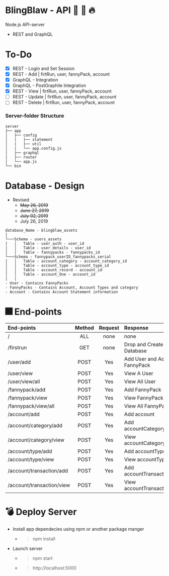 # BlingBlaw - API :heartbeat: :volcano: :fire:

Node.js API-server
- REST and GraphQL

# To-Do
- [X] REST - Login and Set Session
- [x] REST - Add | firtRun, user, fannyPack, account
- [x] GraphQL - Integration 
- [x] GraphQL - PostGraphile Integration
- [x] REST - View | firtRun, user, fannyPack, account
- [ ] REST - Update | firtRun, user, fannyPack, account
- [ ] REST - Delete | firtRun, user, fannyPack, account

### Server-folder Structure
```
server
├── app
│   ├── config
│   |   ├── statement
│   |   ├── util
│   |   └── app.config.js
|   ├── graphql
|   ├── router
│   └── app.js
└── bin
```

# Database - Design
 - Revised
    - <s>May 26, 2019</s>
    - <s>June 27, 2019</s>
    - <s>July 02, 2019</s>
    - July 26, 2019

```
database_Name - blingblaw_assets
│
└───Schema - users_assets
|   │   Table - user_auth - user_id
|   │   Table - user_details - user_id
│   │   Table - fannypacks - fannypacks_id
└───Schema - fannypack_userID_fannypacks_serial
|   │   Table - account_category - account_category_id
│   │   Table - account_type - account_type_id
│   │   Table - account_record - account_id
│   │   Table - account_One - account_id
|   |
- User - Contains FannyPacks
- FannyPacks - Contains Account, Account Types and category
- Account - Contains Account Statement information
```

# :fireworks: End-points
| End-points                |  Method   | Request    | Response   |
|:--------------------------|:---------:|:----------:|:-----------|
| /                         | ALL       |    none    |   none     |
| /firstrun                 | GET       |    none    |   Drop and Create Database     |
| /user/add                 | POST      |    Yes     |   Add User and Add FannyPack   |
| /user/view                | POST      |    Yes     |   View A User  |
| /user/view/all            | POST      |    Yes     |   View All User   |
| /fannypack/add            | POST      |    Yes     |   Add FannyPack   |
| /fannypack/view           | POST      |    Yes     |   View FannyPack   |
| /fannypack/view/all       | POST      |    Yes     |   View All FannyPack   |
| /account/add              | POST      |    Yes     |   Add account   |
| /account/category/add     | POST      |    Yes     |   Add accountCategory   |
| /account/category/view    | POST      |    Yes     |   View accountCategory   |
| /account/type/add         | POST      |    Yes     |   Add accountType   |
| /account/type/view        | POST      |    Yes     |   View accountType   |
| /account/transaction/add  | POST      |    Yes     |   Add accountTransaction   |
| /account/transaction/view | POST      |    Yes     |   View accountTransaction   |

# :bomb: Deploy Server 
- Install app dependecies using npm or another package manger
  - > npm install
- Launch server 
  - > npm start
  - > http://localhost:5000

